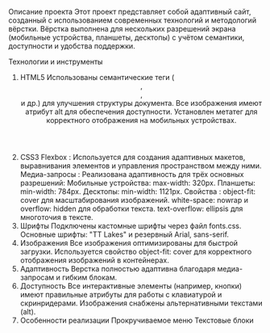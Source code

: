 Описание проекта
Этот проект представляет собой адаптивный сайт, созданный с использованием современных технологий и методологий вёрстки. Вёрстка выполнена для нескольких разрешений экрана (мобильные устройства, планшеты, десктопы) с учётом семантики, доступности и удобства поддержки.

Технологии и инструменты
1. HTML5
Использованы семантические теги (<header>, <main>, <nav> и др.) для улучшения структуры документа.
Все изображения имеют атрибут alt для обеспечения доступности.
Установлен метатег <meta name="viewport" content="width=device-width, initial-scale=1.0"> для корректного отображения на мобильных устройствах.
2. CSS3
Flexbox : Используется для создания адаптивных макетов, выравнивания элементов и управления пространством между ними.
Медиа-запросы : Реализована адаптивность для трёх основных разрешений:
Мобильные устройства: max-width: 320px.
Планшеты: min-width: 784px.
Десктопы: min-width: 1121px.
Свойства :
object-fit: cover для масштабирования изображений.
white-space: nowrap и overflow: hidden для обработки текста.
text-overflow: ellipsis для многоточия в тексте.
3. Шрифты
Подключены кастомные шрифты через файл fonts.css.
Основные шрифты: "TT Lakes" и резервный Arial, sans-serif.
4. Изображения
Все изображения оптимизированы для быстрой загрузки.
Используется свойство object-fit: cover для корректного отображения изображений в контейнерах.
5. Адаптивность
Верстка полностью адаптивна благодаря медиа-запросам и гибким блокам.
6. Доступность
Все интерактивные элементы (например, кнопки) имеют правильные атрибуты для работы с клавиатурой и скринридерами.
Изображения снабжены альтернативными текстами (alt).
7. Особенности реализации
Прокручиваемое меню
Текстовые блоки

